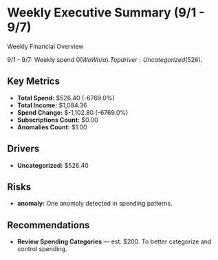 # Weekly Executive Summary (9/1 - 9/7)
Weekly Financial Overview

9/1 - 9/7: Weekly spend $0 (WoW n/a). Top driver: Uncategorized ($526).

## Key Metrics
- **Total Spend:** $526.40 (-6769.0%)
- **Total Income:** $1,084.36
- **Spend Change:** $-1,102.80 (-6769.0%)
- **Subscriptions Count:** $0.00
- **Anomalies Count:** $1.00

## Drivers
- **Uncategorized:** $526.40

## Risks
- **anomaly:** One anomaly detected in spending patterns.

## Recommendations
- **Review Spending Categories** — est. $200. To better categorize and control spending.
